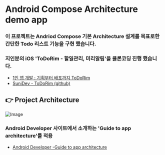 # Android Compose Architecture demo app

### 이 프로젝트는 Andriod Compose 기본 Architecture 설계를 목표로한 간단한 Todo 리스트 기능을 구현 했습니다.
### 지인분의 iOS 'ToDoRim - 할일관리, 미리알림'을 클론코딩 진행 했습니다.
- [1인 앱 개발 : 기획부터 배포까지 ToDoRim](https://sunidev.tistory.com/29)
- [SuniDev - ToDoRim (github)](https://github.com/SuniDev/ToDoRim)


👉 Project Architecture
-
![Image](https://github.com/user-attachments/assets/b45e4e13-72e8-44da-964b-44879c88b305)

### Android Developer 사이트에서 소개하는 'Guide to app architecture'를 적용
- [Android Developer -Guide to app architecture](https://developer.android.com/topic/architecture)
